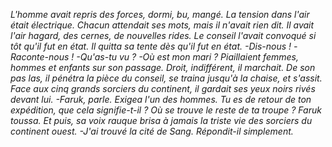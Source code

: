 *L'homme avait repris des forces, dormi, bu, mangé. La tension dans l'air était électrique. Chacun attendait ses mots, mais il n'avait rien dit. Il avait l'air hagard, des cernes, de nouvelles rides. Le conseil l'avait convoqué si tôt qu'il fut en état.
Il quitta sa tente dès qu'il fut en état.
  -Dis-nous !
  -Raconte-nous ! 
  -Qu'as-tu vu ?
  -Où est mon mari ?
  Piaillaient femmes, hommes et enfants sur son passage. Droit, indifférent, il marchait. De son pas las, il pénétra la pièce du conseil, se traina jusqu'à la chaise, et s'assit. Face aux cinq grands sorciers du continent, il gardait ses yeux noirs rivés devant lui. 
  -Faruk, parle. Exigea l'un des hommes. Tu es de retour de ton expédition, que cela signifie-t-il ? Où se trouve le reste de ta troupe ? 
  Faruk toussa. Et puis, sa voix rauque brisa à jamais la triste vie des sorciers du continent ouest.
  -J'ai trouvé la cité de Sang. Répondit-il simplement.*